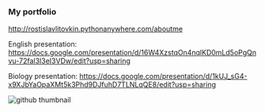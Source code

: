 ### My portfolio
http://rostislavlitovkin.pythonanywhere.com/aboutme

English presentation: https://docs.google.com/presentation/d/16W4XzstqOn4nqlKD0mLd5oPgQnvu-72fal3I3eI3VDw/edit?usp=sharing

Biology presentation: https://docs.google.com/presentation/d/1kUJ_sG4-x9XJbYaOpaXMt5k3Phd9DJfuhD7TLNLqQE8/edit?usp=sharing

![github thumbnail](https://user-images.githubusercontent.com/77352013/166113688-e7c797e1-e267-41ec-854c-752ef09dc1e9.png)


<!--
**RostislavLitovkin/RostislavLitovkin** is a ✨ _special_ ✨ repository because its `README.md` (this file) appears on your GitHub profile.

Here are some ideas to get you started:

- 🔭 I’m currently working on ...
- 🌱 I’m currently learning ...
- 👯 I’m looking to collaborate on ...
- 🤔 I’m looking for help with ...
- 💬 Ask me about ...
- 📫 How to reach me: ...
- 😄 Pronouns: ...
- ⚡ Fun fact: ...
-->

